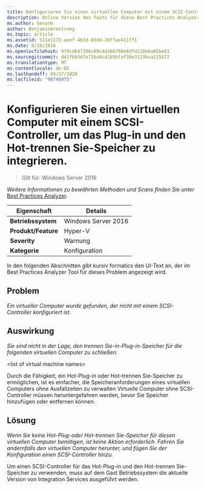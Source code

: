 ```yaml
---
title: Konfigurieren Sie einen virtuellen Computer mit einem SCSI-Controller, um das Plug-in und den Hot-trennen Sie-Speicher zu integrieren.
description: Online Version des Texts für diese Best Practices Analyzer Regel.
ms.author: benarm
author: BenjaminArmstrong
ms.topic: article
ms.assetid: 511e1172-aeef-463d-b5dd-2bffae411ff1
ms.date: 8/16/2016
ms.openlocfilehash: 9f0cdb47206c89c4da66786e8dfd118e6a05be81
ms.sourcegitcommit: dd1fbb5d7e71ba8cd1b5bfaf38e3123bca115572
ms.translationtype: MT
ms.contentlocale: de-DE
ms.lasthandoff: 09/17/2020
ms.locfileid: "90746975"
---
```

# <a name="configure-a-virtual-machine-with-a-scsi-controller-to-be-able-to-hot-plug-and-hot-unplug-storage"></a>Konfigurieren Sie einen virtuellen Computer mit einem SCSI-Controller, um das Plug-in und den Hot-trennen Sie-Speicher zu integrieren.

>Gilt für: Windows Server 2016



*Weitere Informationen zu bewährten Methoden und Scans finden Sie unter* [Best Practices Analyzer](https://go.microsoft.com/fwlink/?LinkId=122786).

|Eigenschaft|Details|
|-|-|
|**Betriebssystem**|Windows Server 2016|
|**Produkt/Feature**|Hyper-V|
|**Severity**|Warnung|
|**Kategorie**|Konfiguration|

In den folgenden Abschnitten gibt kursiv formatics den UI-Text an, der im Best Practices Analyzer Tool für dieses Problem angezeigt wird.

## <a name="issue"></a>Problem

*Ein virtueller Computer wurde gefunden, der nicht mit einem SCSI-Controller konfiguriert ist.*

## <a name="impact"></a>Auswirkung

*Sie sind nicht in der Lage, den trennen Sie-in-Plug-in-Speicher für die folgenden virtuellen Computer zu schließen:*

\<list of virtual machine names>

Durch die Fähigkeit, ein Hot-Plug-in oder Hot-trennen Sie-Speicher zu ermöglichen, ist es einfacher, die Speicheranforderungen eines virtuellen Computers ohne Ausfallzeiten zu verwalten Virtuelle Computer ohne SCSI-Controller müssen heruntergefahren werden, bevor Sie Speicher hinzufügen oder entfernen können.

## <a name="resolution"></a>Lösung

*Wenn Sie keine Hot-Plug-oder Hot-trennen Sie-Speicher für diesen virtuellen Computer benötigen, ist keine Aktion erforderlich. Fahren Sie andernfalls den virtuellen Computer herunter, und fügen Sie der Konfiguration einen SCSI-Controller hinzu.*

Um einen SCSI-Controller für das Hot-Plug-in und den Hot-trennen Sie-Speicher zu verwenden, muss auf dem Gast Betriebssystem die aktuelle Version von Integration Services ausgeführt werden.



